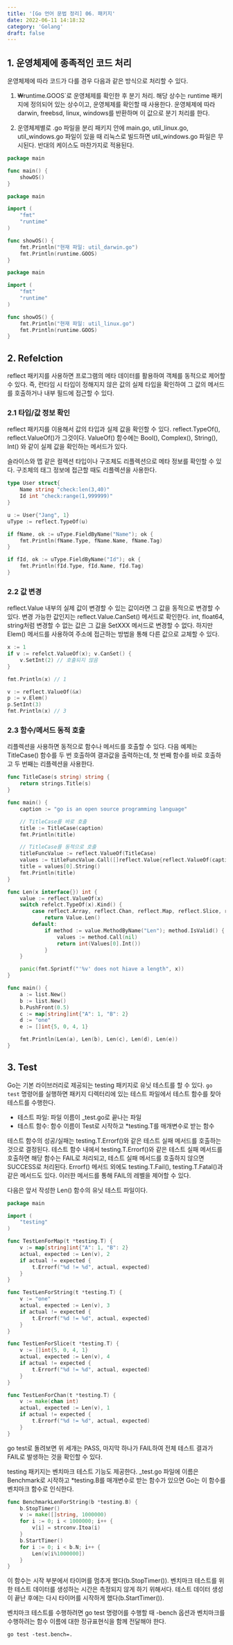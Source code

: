 ```yaml
---
title: '[Go 언어 문법 정리] 06. 패키지'
date: 2022-06-11 14:18:32
category: 'Golang'
draft: false
---
```


## 1. 운영체제에 종족적인 코드 처리


운영체제에 따라 코드가 다를 경우 다음과 같은 방식으로 처리할 수 있다.


1. ₩runtime.GOOS`로 운영체제를 확인한 후 분기 처리. 해당 상수는 runtime 패키지에 정의되어 있는 상수이고, 운영체제를 확인할 때 사용한다. 운영체제에 따라 darwin, freebsd, linux, windows를 반환하며 이 값으로 분기 처리를 한다.

2. 운영체제별로 .go 파일을 분리
패키지 안에 main.go, util_linux.go, util_windows.go 파일이 있을 때 리눅스로 빌드하면 util_windows.go 파일은 무시된다. 반대의 케이스도 마찬가지로 적용된다.

```go
package main

func main() {
    showOS()
}
```

```go
package main

import (
    "fmt"
    "runtime"
)

func showOS() {
    fmt.Println("현재 파일: util_darwin.go")
    fmt.Println(runtime.GOOS)
}
```

```go
package main

import (
    "fmt"
    "runtime"
)

func showOS() {
    fmt.Println("현재 파일: util_linux.go")
    fmt.Println(runtime.GOOS)
}
```

## 2. Refelction


reflect 패키지를 사용하면 프로그램의 메타 데이터를 활용하여 객체를 동적으로 제어할 수 있다. 즉, 런타임 시 타입이 정해지지 않은 값의 실제 타입을 확인하여 그 값의 메서드를 호출하거나 내부 필드에 접근할 수 있다.


### 2.1 타입/값 정보 확인


reflect 패키지를 이용해서 값의 타입과 실제 값을 확인할 수 있다. reflect.TypeOf(), reflect.ValueOf()가 그것이다. ValueOf() 함수에는 Bool(), Complex(), String(), Int() 와 같이 실제 값을 확인하는 메서드가 있다.


슬라이스와 맵 같은 컬렉션 타입이나 구조체도 리플렉션으로 메타 정보를 확인할 수 있다. 구조체의 태그 정보에 접근할 때도 리플렉션을 사용한다.


```go
type User struct{
    Name string "check:len(3,40)"
    Id int "check:range(1,999999)"
}

u := User{"Jang", 1}
uType := reflect.TypeOf(u)

if fName, ok := uType.FieldByName("Name"); ok {
    fmt.Println(fName.Type, fName.Name, fName.Tag)
}

if fId, ok := uType.FieldByName("Id"); ok {
    fmt.Println(fId.Type, fId.Name, fId.Tag)
}
```


### 2.2 값 변경


reflect.Value 내부의 실제 값이 변경할 수 있는 값이라면 그 값을 동적으로 변경할 수 있다. 변경 가능한 값인지는 reflect.Value.CanSet() 메서드로 확인한다. int, float64, string처럼 변경할 수 없는 값은 그 값을 SetXXX 메서드로 변경할 수 없다. 하지만 Elem() 메서드를 사용하여 주소에 접근하는 방법을 통해 다른 값으로 교체할 수 있다.

```go
x := 1
if v := refelct.ValueOf(x); v.CanSet() {
    v.SetInt(2) // 호출되지 않음
}

fmt.Println(x) // 1

v := reflect.ValueOf(&x)
p := v.Elem()
p.SetInt(3)
fmt.Println(x) // 3
```


### 2.3 함수/메서드 동적 호출


리플렉션을 사용하면 동적으로 함수나 메서드를 호출할 수 있다. 다음 예제는 TitleCase() 함수를 두 번 호출하여 결과값을 출력하는데, 첫 번째 함수를 바로 호출하고 두 번째는 리플렉션을 사용한다.


```go
func TitleCase(s string) string {
    return strings.Title(s)
}

func main() {
    caption := "go is an open source programming language"

    // TitleCase를 바로 호출
    title := TitleCase(caption)
    fmt.Println(title)

    // TitleCase를 동적으로 호출
    titleFuncValue := reflect.ValueOf(TitleCase)
    values := titleFuncValue.Call([]reflect.Value{reflect.ValueOf(caption)})
    title = values[0].String()
    fmt.Println(title)
}
```

```go
func Len(x interface{}) int {
    value := reflect.ValueOf(x)
    switch refelct.TypeOf(x).Kind() {
        case reflect.Array, reflect.Chan, reflect.Map, reflect.Slice, reflect.String:
            return Value.Len()
        default:
            if method := value.MethodByName("Len"); method.IsValid() {
                values := method.Call(nil)
                return int(Values[0].Int())
            }
    }

    panic(fmt.Sprintf("'%v' does not hiave a length", x))
}

func main() {
    a := list.New()
    b := list.New()
    b.PushFront(0.5)
    c := map[string]int{"A": 1, "B": 2}
    d := "one"
    e := []int{5, 0, 4, 1}

    fmt.Println(Len(a), Len(b), Len(c), Len(d), Len(e))
}
```

## 3. Test


Go는 기본 라이브러리로 제공되는 testing 패키지로 유닛 테스트를 할 수 있다.
`go test` 명령어를 실행하면 패키지 디렉터리에 있는 테스트 파일에서 테스트 함수를 찾아 테스트를 수행한다.


- 테스트 파일: 파일 이름이 _test.go로 끝나는 파일
- 테스트 함수: 함수 이름이 Test로 시작하고 *testing.T를 매개변수로 받는 함수


테스트 함수의 성공/실패는 testing.T.Errorf()와 같은 테스트 실패 메서드를 호출하는 것으로 결정된다. 테스트 함수 내에서 testing.T.Errorf()와 같은 테스트 실패 메서드를 호출하면 해당 함수는 FAIL로 처리되고, 테스트 실패 메서드를 호출하지 않으면 SUCCESS로 처리된다. Errorf() 메서드 외에도 testing.T.Fail(), testing.T.Fatal()과 같은 메서드도 있다. 이러한 메서드를 통해 FAIL의 레벨을 제어할 수 있다.

다음은 앞서 작성한 Len() 함수의 유닛 테스트 파일이다.


```go
package main

import (
    "testing"
)

func TestLenForMap(t *testing.T) {
    v := map[string]int{"A": 1, "B": 2}
    actual, expected := Len(v), 2
    if actual != expected {
        t.Errorf("%d != %d", actual, expected)
    }
}

func TestLenForString(t *testing.T) {
    v := "one"
    actual, expected := Len(v), 3
    if actual != expected {
        t.Errorf("%d != %d", actual, expected)
    }
}

func TestLenForSlice(t *testing.T) {
    v := []int{5, 0, 4, 1}
    actual, expected := Len(v), 4
    if actual != expected {
        t.Errorf("%d != %d", actual, expected)
    }
}

func TestLenForChan(t *testing.T) {
    v := make(chan int)
    actual, expected := Len(v), 1
    if actual != expected {
        t.Errorf("%d != %d", actual, expected)
    }
}
```


go test로 돌려보면 위 세개는 PASS, 마지막 하나가 FAIL하여 전체 테스트 결과가 FAIL로 발생하는 것을 확인할 수 있다.


testing 패키지는 벤치마크 테스트 기능도 제공한다. _test.go 파일에 이름은 Benchmark로 시작하고 *testing.B를 매개변수로 받는 함수가 있으면 Go는 이 함수를 벤치마크 함수로 인식한다.


```go
func BenchmarkLenForString(b *testing.B) {
    b.StopTimer()
    v := make([]string, 1000000)
    for i := 0; i < 1000000; i++ {
        v[i] = strconv.Itoa(i)
    }
    b.StartTimer()
    for i := 0; i < b.N; i++ {
        Len(v[i%1000000])
    }
}
```

이 함수는 시작 부분에서 타이머를 멈추게 했다(b.StopTimer()). 벤치마크 테스트를 위한 테스트 데이터를 생성하는 시간은 측정되지 않게 하기 위해서다. 테스트 데이터 생성이 끝난 후에는 다시 타이머를 시작하게 했다(b.StartTimer()).


벤치마크 테스트를 수행하려면 go test 명령어를 수행할 때 -bench 옵션과 벤치마크를 수행하려는 함수 이름에 대한 정규표현식을 함께 전달해야 한다.


```shell
go test -test.bench=.
```

